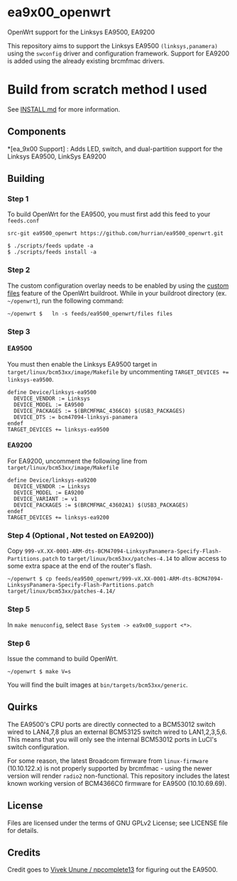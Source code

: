 ea9x00_openwrt
=====
OpenWrt support for the Linksys EA9500, EA9200

This repository aims to support the Linksys EA9500 `(linksys,panamera)` using the `swconfig` driver and configuration framework.
Support for EA9200 is added using the already existing brcmfmac drivers. 

# Build from scratch method I used

See [INSTALL.md](INSTALL.md) for more information.

## Components
*[ea_9x00 Support] : Adds LED, switch, and dual-partition support for the Linksys EA9500, LinkSys EA9200

## Building

### Step 1
To build OpenWrt for the EA9500, you must first add this feed to your `feeds.conf`

```
src-git ea9500_openwrt https://github.com/hurrian/ea9500_openwrt.git

$ ./scripts/feeds update -a
$ ./scripts/feeds install -a
```
### Step 2
The custom configuration overlay needs to be enabled by using the [custom files](https://openwrt.org/docs/guide-developer/build-system/use-buildsystem#custom_files) feature of the OpenWrt buildroot.
While in your buildroot directory (ex. ``~/openwrt``), run the following command:

```
~/openwrt $   ln -s feeds/ea9500_openwrt/files files
```

### Step 3
#### EA9500
You must then enable the Linksys EA9500 target in `target/linux/bcm53xx/image/Makefile` by uncommenting `TARGET_DEVICES += linksys-ea9500`.

```
define Device/linksys-ea9500
  DEVICE_VENDOR := Linksys
  DEVICE_MODEL := EA9500
  DEVICE_PACKAGES := $(BRCMFMAC_4366C0) $(USB3_PACKAGES)
  DEVICE_DTS := bcm47094-linksys-panamera
endef
TARGET_DEVICES += linksys-ea9500
```

#### EA9200
For EA9200, uncomment the following line from `target/linux/bcm53xx/image/Makefile`
```
define Device/linksys-ea9200
  DEVICE_VENDOR := Linksys
  DEVICE_MODEL := EA9200
  DEVICE_VARIANT := v1
  DEVICE_PACKAGES := $(BRCMFMAC_43602A1) $(USB3_PACKAGES)
endef
TARGET_DEVICES += linksys-ea9200
```

### Step 4 (Optional , Not tested on EA9200))
Copy `999-vX.XX-0001-ARM-dts-BCM47094-LinksysPanamera-Specify-Flash-Partitions.patch` to `target/linux/bcm53xx/patches-4.14` to allow access to some extra space at the end of the router's flash.

```
~/openwrt $ cp feeds/ea9500_openwrt/999-vX.XX-0001-ARM-dts-BCM47094-LinksysPanamera-Specify-Flash-Partitions.patch target/linux/bcm53xx/patches-4.14/
```

### Step 5
In `make menuconfig`, select `Base System -> ea9x00_support <*>`.

### Step 6
Issue the command to build OpenWrt.
```
~/openwrt $ make V=s
```
You will find the built images at `bin/targets/bcm53xx/generic`.

## Quirks
The EA9500's CPU ports are directly connected to a BCM53012 switch wired to LAN4,7,8 plus an external BCM53125 switch wired to LAN1,2,3,5,6.
This means that you will only see the internal BCM53012 ports in LuCI's switch configuration.

For some reason, the latest Broadcom firmware from `linux-firmware` (10.10.122.x) is not properly supported by brcmfmac - using the newer version will render `radio2` non-functional.
This repository includes the latest known working version of BCM4366C0 firmware for EA9500 (10.10.69.69).

## License
Files are licensed under the terms of GNU GPLv2 License; see LICENSE file for details.

## Credits
Credit goes to [Vivek Unune / npcomplete13](https://github.com/npcomplete13/openwrt) for figuring out the EA9500.
